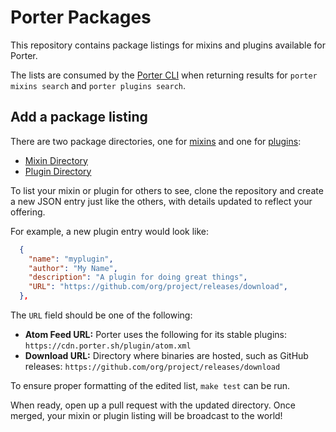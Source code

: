 # Porter Packages

This repository contains package listings for mixins and plugins available for Porter.

The lists are consumed by the [Porter CLI](https://porter.sh/install)
when returning results for `porter mixins search` and `porter plugins search`.

## Add a package listing

There are two package directories, one for [mixins](https://porter.sh/mixins) and
one for [plugins](https://porter.sh/plugins):

* [Mixin Directory](https://github.com/getporter/packages/blob/main/mixins/index.json)
* [Plugin Directory](https://github.com/getporter/packages/blob/main/plugins/index.json)

To list your mixin or plugin for others to see, clone the repository and create
a new JSON entry just like the others, with details updated to reflect your offering.

For example, a new plugin entry would look like:

```json
  {
    "name": "myplugin",
    "author": "My Name",
    "description": "A plugin for doing great things",
    "URL": "https://github.com/org/project/releases/download",
  },
```

The `URL` field should be one of the following:

* **Atom Feed URL:** Porter uses the following for its stable plugins: `https://cdn.porter.sh/plugin/atom.xml`
* **Download URL:** Directory where binaries are hosted, such as GitHub releases: `https://github.com/org/project/releases/download`

To ensure proper formatting of the edited list, `make test` can be run.

When ready, open up a pull request with the updated directory.  Once merged,
your mixin or plugin listing will be broadcast to the world!